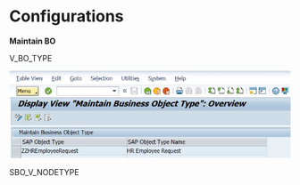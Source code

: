 # Configurations

**Maintain BO**

V_BO_TYPE

![ZZHREmployeeRequest](https://github.com/zvikesh/flexible-workflow/blob/main/V_BO_TYPE.jpg)

SBO_V_NODETYPE

![]()
